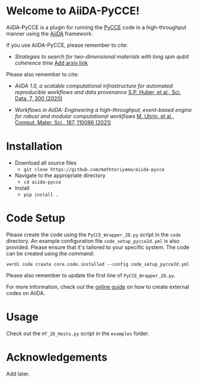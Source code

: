 Welcome to AiiDA-PyCCE!
=======================

AiiDA-PyCCE is a plugin for running the [PyCCE](https://pycce.readthedocs.io/en/latest/) code in a high-throughput manner using the [AiiDA](https://www.aiida.net/) framework.

If you use AiiDA-PyCCE, please remember to cite:

- *Strategies to search for two-dimensional materials with long spin qubit coherence time*
[Add arxiv link]()

Please also remember to cite:

- *AiiDA 1.0, a scalable computational infrastructure for automated reproducible workflows and data provenance*
    [S.P. Huber, et al., Sci. Data, 7, 300 (2020)](https://www.nature.com/articles/s41597-020-00638-4)

- *Workflows in AiiDA: Engineering a high-throughput, event-based engine for robust and modular computational workflows*
    [M. Uhrin, et al., Comput. Mater. Sci., 187, 110086 (2021)](https://www.sciencedirect.com/science/article/pii/S0927025620305772?via%3Dihub)


Installation
============
- Download all source files
    - `git clone https://github.com/mathtoriyama/aiida-pycce`
- Navigate to the appropriate directory
    - `cd aiida-pycce`
- Install
    - `pip install .`


Code Setup
==========
Please create the code using the `PyCCE_Wrapper_2D.py` script in the `code` directory. An example configuration file `code_setup_pycce2d.yml` is also provided. Please ensure that it's tailored to your specific system. The code can be created using the command:

    verdi code create core.code.installed --config code_setup_pycce2d.yml

Please also remember to update the first line of `PyCCE_Wrapper_2D.py`.

For more information, check out the [online guide](https://aiida.readthedocs.io/projects/aiida-core/en/stable/howto/run_codes.html#how-to-create-a-code) on how to create external codes on AiiDA.


Usage
=====
Check out the `HT_2D_Hosts.py` script in the `examples` folder.


Acknowledgements
================
Add later.


